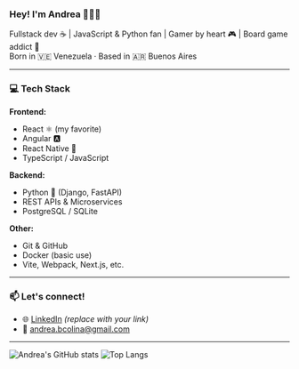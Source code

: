 ### Hey! I'm Andrea 👩🏻‍💻

Fullstack dev ☕ | JavaScript & Python fan | Gamer by heart 🎮 | Board game addict 🎲  
Born in 🇻🇪 Venezuela · Based in 🇦🇷 Buenos Aires

---

### 💻 Tech Stack

**Frontend:**
- React ⚛️ (my favorite)
- Angular 🅰️
- React Native 📱
- TypeScript / JavaScript

**Backend:**
- Python 🐍 (Django, FastAPI)
- REST APIs & Microservices
- PostgreSQL / SQLite

**Other:**
- Git & GitHub
- Docker (basic use)
- Vite, Webpack, Next.js, etc.

---

### 📫 Let's connect!

- 🌐 [LinkedIn](https://www.linkedin.com/in/andreabastidasc) *(replace with your link)*
- 💌 andrea.bcolina@gmail.com

---

![Andrea's GitHub stats](https://github-readme-stats.vercel.app/api?username=andreabastidasc&show_icons=true&theme=dracula)
![Top Langs](https://github-readme-stats.vercel.app/api/top-langs/?username=andreabastidasc&layout=compact&theme=dracula)
